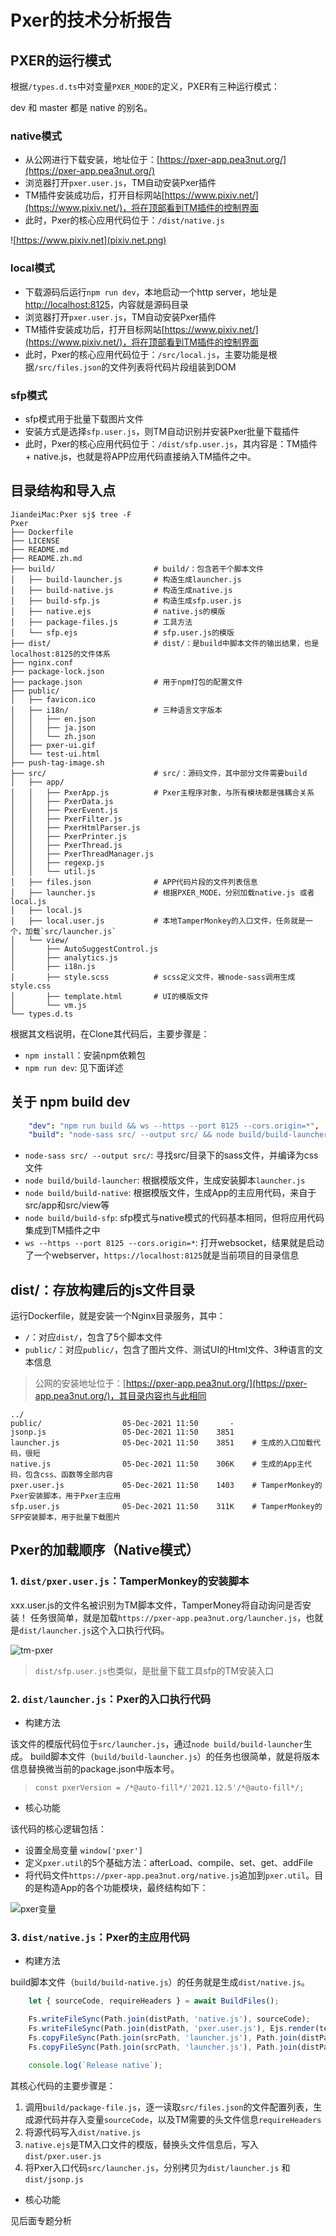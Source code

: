 # Pxer的技术分析报告

## PXER的运行模式

根据`/types.d.ts`中对变量`PXER_MODE`的定义，PXER有三种运行模式：

dev 和 master 都是 native 的别名。

### native模式

- 从公网进行下载安装，地址位于：[https://pxer-app.pea3nut.org/](https://pxer-app.pea3nut.org/)
- 浏览器打开`pxer.user.js`，TM自动安装Pxer插件
- TM插件安装成功后，打开目标网站[https://www.pixiv.net/](https://www.pixiv.net/)，将在顶部看到TM插件的控制界面
- 此时，Pxer的核心应用代码位于：`/dist/native.js`

![https://www.pixiv.net](pixiv.net.png)

### local模式

- 下载源码后运行`npm run dev`，本地启动一个http server，地址是[http://localhost:8125](http://localhost:8125)，内容就是源码目录
- 浏览器打开`pxer.user.js`，TM自动安装Pxer插件
- TM插件安装成功后，打开目标网站[https://www.pixiv.net/](https://www.pixiv.net/)，将在顶部看到TM插件的控制界面
- 此时，Pxer的核心应用代码位于：`/src/local.js`，主要功能是根据`/src/files.json`的文件列表将代码片段组装到DOM

### sfp模式

- sfp模式用于批量下载图片文件
- 安装方式是选择`sfp.user.js`，则TM自动识别并安装Pxer批量下载插件
- 此时，Pxer的核心应用代码位于：`/dist/sfp.user.js`，其内容是：TM插件 + native.js，也就是将APP应用代码直接纳入TM插件之中。

## 目录结构和导入点

``` console
JiandeiMac:Pxer sj$ tree -F
Pxer
├── Dockerfile
├── LICENSE
├── README.md
├── README.zh.md
├── build/                      # build/：包含若干个脚本文件
│   ├── build-launcher.js       # 构造生成launcher.js
│   ├── build-native.js         # 构造生成native.js
│   ├── build-sfp.js            # 构造生成sfp.user.js
│   ├── native.ejs              # native.js的模版
│   ├── package-files.js        # 工具方法
│   └── sfp.ejs                 # sfp.user.js的模版
├── dist/                       # dist/：是build中脚本文件的输出结果，也是localhost:8125的文件体系
├── nginx.conf
├── package-lock.json
├── package.json                # 用于npm打包的配置文件
├── public/
│   ├── favicon.ico
│   ├── i18n/                   # 三种语言文字版本
│   │   ├── en.json
│   │   ├── ja.json
│   │   └── zh.json
│   ├── pxer-ui.gif
│   └── test-ui.html
├── push-tag-image.sh
├── src/                        # src/：源码文件，其中部分文件需要build
│   ├── app/
│   │   ├── PxerApp.js          # Pxer主程序对象，与所有模块都是强耦合关系
│   │   ├── PxerData.js
│   │   ├── PxerEvent.js
│   │   ├── PxerFilter.js
│   │   ├── PxerHtmlParser.js
│   │   ├── PxerPrinter.js
│   │   ├── PxerThread.js
│   │   ├── PxerThreadManager.js
│   │   ├── regexp.js
│   │   └── util.js
│   ├── files.json              # APP代码片段的文件列表信息
│   ├── launcher.js             # 根据PXER_MODE，分别加载native.js 或者 local.js
│   ├── local.js
│   ├── local.user.js           # 本地TamperMonkey的入口文件，任务就是一个，加载`src/launcher.js`
│   └── view/
│       ├── AutoSuggestControl.js
│       ├── analytics.js
│       ├── i18n.js
│       ├── style.scss          # scss定义文件，被node-sass调用生成style.css
│       ├── template.html       # UI的模版文件
│       └── vm.js
└── types.d.ts
```

根据其文档说明，在Clone其代码后，主要步骤是：

- `npm install`：安装npm依赖包
- `npm run dev`: 见下面详述

## 关于 npm build dev

``` yaml
    "dev": "npm run build && ws --https --port 8125 --cors.origin=*",
    "build": "node-sass src/ --output src/ && node build/build-launcher && node build/build-native && node build/build-sfp",
```

- `node-sass src/ --output src/`: 寻找src/目录下的sass文件，并编译为css文件
- `node build/build-launcher`: 根据模版文件，生成安装脚本`launcher.js`
- `node build/build-native`: 根据模版文件，生成App的主应用代码，来自于src/app和src/view等
- `node build/build-sfp`: sfp模式与native模式的代码基本相同，但将应用代码集成到TM插件之中
- `ws --https --port 8125 --cors.origin=*`: 打开websocket，结果就是启动了一个webserver，`https://localhost:8125`就是当前项目的目录信息

## dist/：存放构建后的js文件目录

运行Dockerfile，就是安装一个Nginx目录服务，其中：

- `/`：对应`dist/`，包含了5个脚本文件
- `public/`：对应`public/`，包含了图片文件、测试UI的Html文件、3种语言的文本信息

> 公网的安装地址位于：[https://pxer-app.pea3nut.org/](https://pxer-app.pea3nut.org/)，其目录内容也与此相同

``` console
../
public/                  05-Dec-2021 11:50       -
jsonp.js                 05-Dec-2021 11:50    3851
launcher.js              05-Dec-2021 11:50    3851    # 生成的入口加载代码，很短
native.js                05-Dec-2021 11:50    306K    # 生成的App主代码，包含css、函数等全部内容
pxer.user.js             05-Dec-2021 11:50    1403    # TamperMonkey的Pxer安装脚本，用于Pxer主应用
sfp.user.js              05-Dec-2021 11:50    311K    # TamperMonkey的SFP安装脚本，用于批量下载图片
```

## Pxer的加载顺序（Native模式）

### 1. `dist/pxer.user.js`：TamperMonkey的安装脚本

xxx.user.js的文件名被识别为TM脚本文件，TamperMoney将自动询问是否安装！
任务很简单，就是加载`https://pxer-app.pea3nut.org/launcher.js`，也就是`dist/launcher.js`这个入口执行代码。

![tm-pxer](tm-pxer.png)

> `dist/sfp.user.js`也类似，是批量下载工具sfp的TM安装入口

### 2. `dist/launcher.js`：Pxer的入口执行代码

- 构建方法

该文件的模版代码位于`src/launcher.js`，通过`node build/build-launcher`生成。
build脚本文件（`build/build-launcher.js`）的任务也很简单，就是将版本信息替换微当前的package.json中版本号。

> `const pxerVersion = /*@auto-fill*/'2021.12.5'/*@auto-fill*/;`

- 核心功能

该代码的核心逻辑包括：

- 设置全局变量 `window['pxer']`
- 定义`pxer.util`的5个基础方法：afterLoad、compile、set、get、addFile
- 将代码文件`https://pxer-app.pea3nut.org/native.js`追加到`pxer.util`。目的是构造App的各个功能模块，最终结构如下：

![pxer变量](pxer.png)

### 3. `dist/native.js`：Pxer的主应用代码

- 构建方法

build脚本文件（`build/build-native.js`）的任务就是生成`dist/native.js`。

``` js
    let { sourceCode, requireHeaders } = await BuildFiles();

    Fs.writeFileSync(Path.join(distPath, 'native.js'), sourceCode);
    Fs.writeFileSync(Path.join(distPath, 'pxer.user.js'), Ejs.render(template, { requireHeaders }));
    Fs.copyFileSync(Path.join(srcPath, 'launcher.js'), Path.join(distPath, 'launcher.js'));
    Fs.copyFileSync(Path.join(srcPath, 'launcher.js'), Path.join(distPath, 'jsonp.js'));

    console.log(`Release native`);
```

其核心代码的主要步骤是：

  1. 调用`build/package-file.js`，逐一读取`src/files.json`的文件配置列表，生成源代码并存入变量`sourceCode`，以及TM需要的头文件信息`requireHeaders`
  2. 将源代码写入`dist/native.js`
  3. `native.ejs`是TM入口文件的模版，替换头文件信息后，写入`dist/pxer.user.js`
  4. 将Pxer入口代码`src/launcher.js`，分别拷贝为`dist/launcher.js` 和 `dist/jsonp.js`

- 核心功能

见后面专题分析
